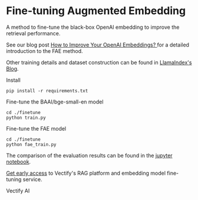 # Fine-tuning Augmented Embedding

A method to fine-tune the black-box OpenAI embedding to improve the retrieval performance.

See our blog post [How to Improve Your OpenAI Embeddings?
](https://vectify.ai/blog/HowToImproveYourOpenAIEmbeddings) for a detailed introduction to the FAE method.

Other training details and dataset construction can be found in [LlamaIndex's Blog](https://medium.com/llamaindex-blog/fine-tuning-embeddings-for-rag-with-synthetic-data-e534409a3971).

Install 
```
pip install -r requirements.txt
```

Fine-tune the BAAI/bge-small-en model

```
cd ./finetune
python train.py
```

Fine-tune the FAE model
```
cd ./finetune
python fae_train.py
```


The comparison of the evaluation results can be found in the [jupyter notebook](https://github.com/VectifyAI/FAE/blob/main/finetune/eval.ipynb).


[Get early access](https://ii2abc2jejf.typeform.com/to/BKDVoklr)  to Vectify's RAG platform and embedding model fine-tuning service.


Vectify AI

